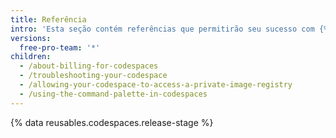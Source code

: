 ```yaml
---
title: Referência
intro: 'Esta seção contém referências que permitirão seu sucesso com {% data variables.product.prodname_codespaces %}'
versions:
  free-pro-team: '*'
children:
  - /about-billing-for-codespaces
  - /troubleshooting-your-codespace
  - /allowing-your-codespace-to-access-a-private-image-registry
  - /using-the-command-palette-in-codespaces
---
```


{% data reusables.codespaces.release-stage %}
